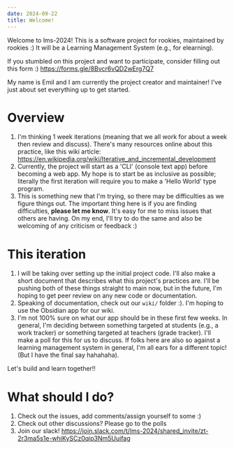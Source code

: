 ```yaml
---
date: 2024-09-22
title: Welcome!
---
```


Welcome to lms-2024! This is a software project for rookies, maintained by rookies :) It will be a Learning Management System (e.g., for elearning).

If you stumbled on this project and want to participate, consider  filling out this form :) https://forms.gle/8Bvcr6vQD2wErg7Q7

My name is Emil and I am currently the project creator and maintainer! I've just about set everything up to get started.

# Overview
1. I'm thinking 1 week iterations (meaning that we all work for about a week then review and discuss). There's many resources online about this practice, like this wiki article: https://en.wikipedia.org/wiki/Iterative_and_incremental_development
2. Currently, the project will start as a 'CLI' (console text app) before becoming a web app. My hope is to start be as inclusive as possible; literally the first iteration will require you to make a 'Hello World' type program.
3. This is something new that I'm trying, so there may be difficulties as we figure things out. The important thing here is if you are finding difficulties, **please let me know**. It's easy for me to miss issues that others are having. On my end, I'll try to do the same and also be welcoming of any criticism or feedback :)

# This iteration
1. I will be taking over setting up the initial project code. I'll also make a short document that describes what this project's practices are. I'll be pushing both of these things straight to main now, but in the future, I'm hoping to get peer review on any new code or documentation.
2. Speaking of documentation, check out our `wiki/` folder :). I'm hoping to use the Obsidian app for our wiki.
3. I'm not 100% sure on what our app should be in these first few weeks. In general, I'm deciding between something targeted at students (e.g., a work tracker) _or_ something targeted at teachers (grade tracker). I'll make a poll for this for us to discuss. If folks here are also so against a learning management system in general, I'm all ears for a different topic! (But I have the final say hahahaha).

Let's build and learn together!!

# What should I do?
1. Check out the issues, add comments/assign yourself to some :)
2. Check out other discussions? Please go to the polls
3. Join our slack! https://join.slack.com/t/lms-2024/shared_invite/zt-2r3ma5s1e-whiKySCz0qip3Nm5Uuifag